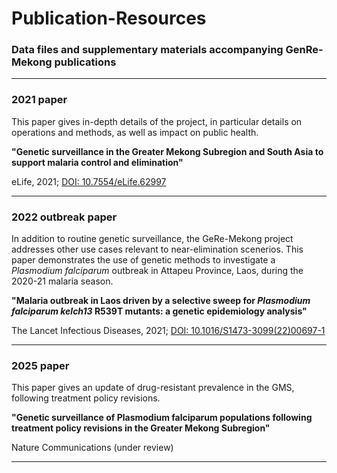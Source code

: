 # Publication-Resources
### Data files and supplementary materials accompanying GenRe-Mekong publications

---

### 2021 paper
This paper gives in-depth details of the project, in particular details on operations and methods, as well as impact on public health. 

__"Genetic surveillance in the Greater Mekong Subregion and South Asia to support malaria control and elimination"__


eLife, 2021; <a href="https://elifesciences.org/articles/62997" target="_blank">DOI: 10.7554/eLife.62997</a>

---

### 2022 outbreak paper
In addition to routine genetic surveillance, the GeRe-Mekong project addresses other use cases relevant to near-elimination scenerios. This paper demonstrates the use of genetic methods to investigate a _Plasmodium falciparum_ outbreak in Attapeu Province, Laos, during the 2020-21 malaria season.

__"Malaria outbreak in Laos driven by a selective sweep for _Plasmodium falciparum kelch13_ R539T mutants: a genetic epidemiology analysis"__


The Lancet Infectious Diseases, 2021; <a href="https://www.thelancet.com/journals/laninf/article/PIIS1473-3099(22)00697-1/fulltext" target="_blank">DOI: 10.1016/S1473-3099(22)00697-1</a>


---

### 2025 paper
This paper gives an update of drug-resistant prevalence in the GMS, following treatment policy revisions.

__"Genetic surveillance of Plasmodium falciparum populations following treatment policy revisions in the Greater Mekong Subregion"__

Nature Communications (under review)


---
